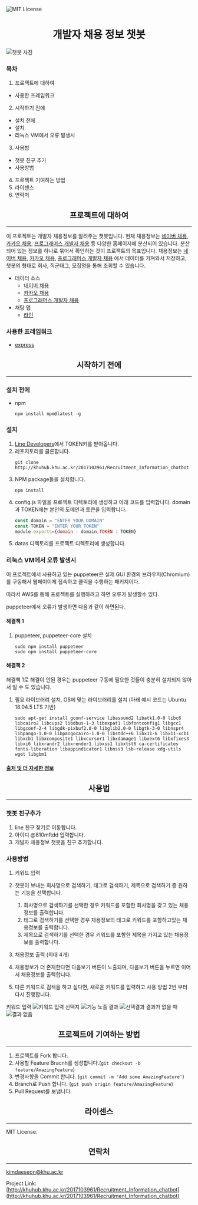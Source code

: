 
![MIT License][license-shield]



# <center>개발자 채용 정보 챗봇</center>

![챗봇 사진](https://kimdaeseon-oss.s3.amazonaws.com/%EC%B1%97%EB%B4%87+%EC%95%84%EC%9D%B4%EC%BD%98.png)

<!-- TABLE OF CONTENTS -->
### 목차
1. 프로젝트에 대하여
  - 사용한 프레임워크
2. 시작하기 전에
  - 설치 전에
  - 설치
  - 리눅스 VM에서 오류 발생시
3. 사용법
  - 챗봇 친구 추가
  - 사용방법
4. 프로젝트 기여하는 방법
5. 라이센스
6. 연락처





<!-- ABOUT THE PROJECT -->
## <center>프로젝트에 대하여</center>      

-------------

이 프로젝트는 개발자 채용정보를 알려주는 챗봇입니다. 현재 채용정보는 [네이버 채용](https://recruit.navercorp.com/naver/job/list/developer), [카카오 채용](https://careers.kakao.com/jobs), [프로그래머스 개발자 채용](https://programmers.co.kr/job) 등 다양한 홈페이지에 분산되어 있습니다. 분산되어 있는 정보를 하나로 묶어서 확인하는 것이 프로젝트의 목표입니다. 채용정보는 [네이버 채용](https://recruit.navercorp.com/naver/job/list/developer), [카카오 채용](https://careers.kakao.com/jobs),  [프로그래머스 개발자 채용](https://programmers.co.kr/job) 에서 데이터를 가져와서 저장하고, 챗봇의 형태로 회사, 직군태그, 모집명을 통해 조회할 수 있습니다.

- 데이터 소스
  - [네이버 채용](https://recruit.navercorp.com/naver/job/list/developer)
  - [카카오 채용](https://careers.kakao.com/jobs)
  - [프로그래머스 개발자 채용](https://programmers.co.kr/job) 
- 채팅 앱
  - [라인](https://line.me/ko/)

### 사용한 프레임워크       

* [express](https://getbootstrap.com)



<!-- GETTING STARTED -->

## <center>시작하기 전에</center>    

--------------------

### 설치 전에     

* npm
  ```
  npm install npm@latest -g
  ```

### 설치      

1. [Line Developers](https://developers.line.biz/en/)에서 TOKEN키를 받아옵니다.     
2. 레포지토리를 클론합니다.        
   ```
   git clone http://khuhub.khu.ac.kr/2017103961/Recruitment_Information_chatbot
   ```
3. NPM package들을 설치합니다.         
   ```
   npm install
   ```
4. config.js 파일을 프로젝트 디렉토리에 생성하고 아래 코드를 입력합니다. domain 과 TOKEN에는 본인의 도메인과 토큰을 입력합니다.        
   ```javascript
   const domain = "ENTER YOUR DOMAIN"
   const TOKEN = "ENTER YOUR TOKEN"
   module.exports={domain : domain,TOKEN : TOKEN}
   ```
5. datas 디렉토리를 프로젝트 디렉토리에 생성합니다.    

### 리눅스 VM에서 오류 발생시     

이 프로젝트에서 사용하고 있는 puppeteer은 실제 GUI 환경의 브라우저(Chromium)를 구동해서 웹페이이제 접속하고 클릭을 수행하는 패키지이다. 

따라서 AWS를 통해 프로젝트를 실행하려고 하면 오류가 발생할수 있다.

puppeteer에서 오류가 발생하면 다음과 같이 하면된다.      
#### 해결책 1     

1. puppeteer, puppeteer-core 설치
   ```
   sudo npm install puppeteer
   sudo npm install puppeteer-core
   ```      
#### 해결책 2   

해결책 1로 해결이 안된 경우는 puppeteer 구동에 필요한 것들이 충분히 설치되지 않아서 일 수 도 있습니다.

1. 필요 라이브러리 설치, OS에 맞는 라이브러리를 설치 (아래 예시 코드는 Ubuntu 18.04.5 LTS 기반)
   ```
   sudo apt-get install gconf-service libasound2 libatk1.0-0 libc6 libcairo2 libcups2 libdbus-1-3 libexpat1 libfontconfig1 libgcc1 libgconf-2-4 libgdk-pixbuf2.0-0 libglib2.0-0 libgtk-3-0 libnspr4 libpango-1.0-0 libpangocairo-1.0-0 libstdc++6 libx11-6 libx11-xcb1 libxcb1 libxcomposite1 libxcursor1 libxdamage1 libxext6 libxfixes3 libxi6 libxrandr2 libxrender1 libxss1 libxtst6 ca-certificates fonts-liberation libappindicator1 libnss3 lsb-release xdg-utils wget libgbm1
   ```        
#### [출처 및 더 자세한 정보](https://curryyou.tistory.com/222)     



<!-- USAGE EXAMPLES -->



## <center>사용법</center>     
--------------

### 챗봇 친구추가      

1. line 친구 찾기로 이동합니다.
2. 아이디 @810mftdd 입력합니다.
3. 개발자 채용정보 챗봇을 친구 추가합니다.



### 사용방법    

1. 키워드 입력

3. 챗봇이 보내는 회사명으로 검색하기, 태그로 검색하기, 제목으로 검색하기 중 원하는 기능을 선택합니다. 

   1. 회사명으로 검색하기를 선택한 경우 키워드를 포함한 회사명을 갖고 있는 채용정보를 출력합니다.
   2. 태그로 검색하기를 선택한 경우 채용정보의 태그로 키워드를 포함하고있는 채용정보를 출력합니다.
   3. 제목으로 검색하기를 선택한 경우 키워드를 포함한 제목을 가지고 있는 채용정보를 출력합니다.
   
3. 채용정보 출력 (최대 4개)

4. 채용정보가 더 존재한다면 다음보기 버튼이 노출되며, 다음보기 버튼을 누르면 이어서 채용정보를 출력합니다.

5. 다른 키워드로 검색을 하고 싶다면, 새로운 키워드를 입력하고 사용 방법 2번 부터 다시 진행합니다.

키워드 입력
![키워드 입력](https://kimdaeseon-oss.s3.amazonaws.com/%ED%82%A4%EC%9B%8C%EB%93%9C+%EC%9E%85%EB%A0%A5.PNG)
선택지 
![기능 노출](https://kimdaeseon-oss.s3.amazonaws.com/%EA%B8%B0%EB%8A%A5+%EB%85%B8%EC%B6%9C.PNG)
결과
![선택결과](https://kimdaeseon-oss.s3.amazonaws.com/%EC%84%A0%ED%83%9D+%EA%B2%B0%EA%B3%BC.PNG)
결과가 없을 때
![결과 없음](https://kimdaeseon-oss.s3.amazonaws.com/%EA%B2%B0%EA%B3%BC+%EC%97%86%EC%9D%8C.PNG)

   

<!-- CONTRIBUTING -->

## <center>프로젝트에 기여하는 방법</center>       

-------------------

1. 프로젝트를 Fork 합니다. 
2. 사용할 Feature Bracnh를 생성합니다.(`git checkout -b feature/AmazingFeature`)
3. 변경사항을 Commit 합니다. (`git commit -m 'Add some AmazingFeature'`)
4. Branch로 Push 합니다. (`git push origin feature/AmazingFeature`)
5. Pull Request를 보냅니다.      
   


<!-- LICENSE -->

## <center>라이센스</center>        
---------------------
MIT License.      



<!-- CONTACT -->

## <center>연락처</center>     

------------------------

kimdaeseon@khu.ac.kr    

Project Link: [http://khuhub.khu.ac.kr/2017103961/Recruitment_Information_chatbot](http://khuhub.khu.ac.kr/2017103961/Recruitment_Information_chatbot)   









<!-- https://www.markdownguide.org/basic-syntax/#reference-style-links -->

[license-shield]: https://img.shields.io/github/license/othneildrew/Best-README-Template.svg?style=for-the-badge
